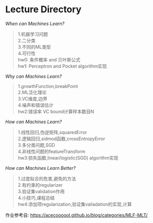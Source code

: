 # Lecture Directory  
   
*When can Machines Learn?*   
> 1.机器学习问题   
> 2.二分类   
> 3.不同的ML类型   
> 4.可行性    
> hw0: 条件概率 and 贝叶斯公式    
> hw1: Perceptron and Pocket algorithm实现      
            
*Why can Machines Learn?*     
> 1.growthFunction,breakPoint   
> 2.ML泛化理论   
> 3.VC维度,边界   
> 4.噪声和错误估计   
> hw2:错误率 VC bound计算样本数目N   
    
*How can Machines Learn?*   
> 1.线性回归,伪逆矩阵,squaredError  
> 2.逻辑回归,sidmod函数,crossEntropyError  
> 3.多分类问题,SGD  
> 4.非线性问题的featureTransform  
> hw3:损失函数,linear/logistic(SGD) algorithm实现   
       
*How can Machines Learn Better?*      
> 1.过度拟合的危害,避免的方法   
> 2.有约束的regularizer   
> 3.验证集validation作用     
> 4.小技巧,课程总结       
>hw4:添加项regularization,验证集valiadation的实现,计算     
     
作业参考自:
https://acecoooool.github.io/blog/categories/MLF-MLT/
